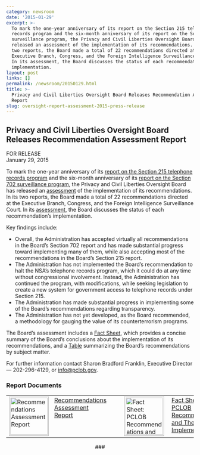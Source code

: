 ```yaml
---
category: newsroom
date: '2015-01-29'
excerpt: >-
  To mark the one-year anniversary of its report on the Section 215 telephone
  records program and the six-month anniversary of its report on the Section 702
  surveillance program, the Privacy and Civil Liberties Oversight Board has
  released an assessment of the implementation of its recommendations. In its
  two reports, the Board made a total of 22 recommendations directed at the
  Executive Branch, Congress, and the Foreign Intelligence Surveillance Court.
  In its assessment, the Board discusses the status of each recommendation’s
  implementation.
layout: post
links: []
permalink: /newsroom/20150129.html
title: >-
  Privacy and Civil Liberties Oversight Board Releases Recommendation Assessment
  Report
slug: oversight-report-assessment-2015-press-release
---
```

## Privacy and Civil Liberties Oversight Board Releases Recommendation Assessment Report

FOR RELEASE  
January 29, 2015

To mark the one-year anniversary of its [report on the Section 215 telephone records program]({{site.baseurl}}/library/215-Report_on_the_Telephone_Records_Program.pdf) and the six-month anniversary of its [report on the Section 702 surveillance program]({{site.baseurl}}/library/702-Report.pdf), the Privacy and Civil Liberties Oversight Board has released an [assessment]({{site.baseurl}}/library/Recommendations_Assessment-Report.pdf) of the implementation of its recommendations. In its two reports, the Board made a total of 22 recommendations directed at the Executive Branch, Congress, and the Foreign Intelligence Surveillance Court. In its [assessment]({{site.baseurl}}/library/Recommendations_Assessment-Report.pdf), the Board discusses the status of each recommendation’s implementation.

Key findings include:

*   Overall, the Administration has accepted virtually all recommendations in the Board’s Section 702 report and has made substantial progress toward implementing many of them, while also accepting most of the recommendations in the Board’s Section 215 report.
*   The Administration has not implemented the Board’s recommendation to halt the NSA’s telephone records program, which it could do at any time without congressional involvement. Instead, the Administration has continued the program, with modifications, while seeking legislation to create a new system for government access to telephone records under Section 215.
*   The Administration has made substantial progress in implementing some of the Board’s recommendations regarding transparency.
*   The Administration has not yet developed, as the Board recommended, a methodology for gauging the value of its counterterrorism programs.

The Board’s assessment includes a [Fact Sheet]({{site.baseurl}}/library/Recommendations_Assessment-FactSheet.pdf), which provides a concise summary of the Board’s conclusions about the implementation of its recommendations, and a [Table]({{site.baseurl}}/library/Recommendations_Assessment-FactSheet.pdf) summarizing the Board’s recommendations by subject matter.

For further information contact Sharon Bradford Franklin, Executive Director — 202-296-4129, or info@pclob.gov.

### Report Documents

<table>

<tbody>

<tr>

<td><a href="{{site.baseurl}}/library/Recommendations_Assessment-Report.pdf"><img style="width: 100px; padding: 2px; margin-right: 4px; border:  1px solid #AAA;" src="{{site.baseurl}}/assets/img/coversheets/recommendations-assessment-report.png" alt="Recommendations Assessment Report"></a></td>

<td style="width: 150px; text-align: left; vertical-align: top; padding-left: 3px; top; padding-right:  40px;"><a href="{{site.baseurl}}/library/Recommendations_Assessment-Report.pdf">Recommendations Assessment Report</a></td>

<td><a href="{{site.baseurl}}/library/Recommendations_Assessment-FactSheet.pdf"><img style="width: 100px; padding: 2px; margin-right: 4px; padding-left: 3px; border:  1px solid #AAA;" src="{{site.baseurl}}/assets/img/coversheets/recommendations-assessment-factsheet.png" alt="Fact Sheet: PCLOB Recommendations and Their Implementation"></a></td>

<td style="width: 150px; text-align: left; vertical-align: top;"><a href="{{site.baseurl}}/library/Recommendations_Assessment-FactSheet.pdf">Fact Sheet: PCLOB Recommendations and Their Implementation</a></td>

</tr>

</tbody>

</table>

<center>###</center>
